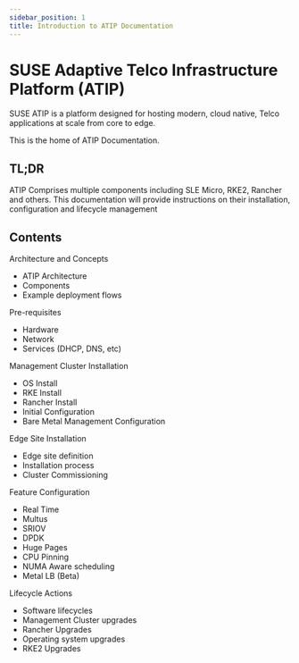 ```yaml
---
sidebar_position: 1
title: Introduction to ATIP Documentation
---
```


# SUSE Adaptive Telco Infrastructure Platform (ATIP)

SUSE ATIP is a platform designed for hosting modern, cloud native, Telco applications at scale from core to edge. 

This is the home of ATIP Documentation.

## TL;DR
ATIP Comprises multiple components including SLE Micro, RKE2, Rancher and others. This documentation will provide instructions on their installation, configuration and lifecycle management

## Contents

Architecture and Concepts
-   ATIP Architecture
-   Components
-   Example deployment flows

Pre-requisites  
-   Hardware
-   Network
-   Services (DHCP, DNS, etc)

Management Cluster Installation
-   OS Install
-   RKE Install
-   Rancher Install
-   Initial Configuration
-   Bare Metal Management Configuration

Edge Site Installation
-   Edge site definition
-   Installation process
-   Cluster Commissioning

Feature Configuration
-   Real Time
-   Multus
-   SRIOV
-   DPDK
-   Huge Pages
-   CPU Pinning
-   NUMA Aware scheduling
-   Metal LB (Beta)

Lifecycle Actions
-   Software lifecycles
-   Management Cluster upgrades
-   Rancher Upgrades
-   Operating system upgrades
-   RKE2 Upgrades


